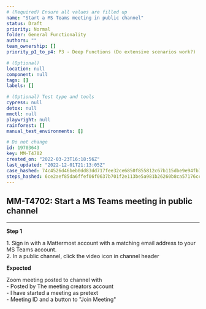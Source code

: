 ```yaml
---
# (Required) Ensure all values are filled up
name: "Start a MS Teams meeting in public channel"
status: Draft
priority: Normal
folder: General Functionality
authors: ""
team_ownership: []
priority_p1_to_p4: P3 - Deep Functions (Do extensive scenarios work?)

# (Optional)
location: null
component: null
tags: []
labels: []

# (Optional) Test type and tools
cypress: null
detox: null
mmctl: null
playwright: null
rainforest: []
manual_test_environments: []

# Do not change
id: 19703643
key: MM-T4702
created_on: "2022-03-23T16:18:56Z"
last_updated: "2022-12-01T21:13:05Z"
case_hashed: 74c4526d46beb0dd83dd717fee32ce6850f855812c67b115dbe9e94fb7d6edc2dc30f96b0813ccd2728ee9f99a45b944
steps_hashed: 6ce2aef85da6ffef06f0637b701f2e113be5a981b26260b8ca57176ccb35b6e297c42e76a07515abf5d3b564bb32d6b7
---
```


<!-- (Auto-generated) Based on frontmatter's "key" and "name" -->

## MM-T4702: Start a MS Teams meeting in public channel

---

**Step 1**

1\. Sign in with a Mattermost account with a matching email address to your MS Teams account.\
2\. In a public channel, click the video icon in channel header

**Expected**

Zoom meeting posted to channel with\
\- Posted by The meeting creators account\
\- I have started a meeting as pretext\
\- Meeting ID and a button to "Join Meeting"
